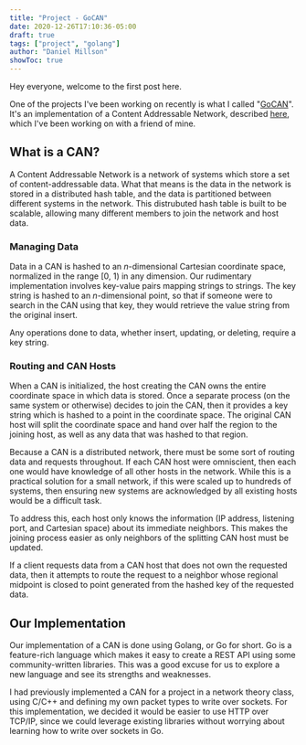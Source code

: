 ```yaml
---
title: "Project - GoCAN"
date: 2020-12-26T17:10:36-05:00
draft: true
tags: ["project", "golang"]
author: "Daniel Millson"
showToc: true
---
```


Hey everyone, welcome to the first post here.

One of the projects I've been working on recently is what I called "[GoCAN](https://github.com/portobello-boy/GoCAN)". It's an implementation of a Content Addressable Network, described [here](https://people.eecs.berkeley.edu/~sylvia/papers/cans.pdf), which I've been working on with a friend of mine.

## What is a CAN?
A Content Addressable Network is a network of systems which store a set of content-addressable data. What that means is the data in the network is stored in a distributed hash table, and the data is partitioned between different systems in the network. This distrubuted hash table is built to be scalable, allowing many different members to join the network and host data.

### Managing Data
Data in a CAN is hashed to an _n_-dimensional Cartesian coordinate space, normalized in the range [0, 1) in any dimension. Our rudimentary implementation involves key-value pairs mapping strings to strings. The key string is hashed to an _n_-dimensional point, so that if someone were to search in the CAN using that key, they would retrieve the value string from the original insert.

Any operations done to data, whether insert, updating, or deleting, require a key string.

### Routing and CAN Hosts
When a CAN is initialized, the host creating the CAN owns the entire coordinate space in which data is stored. Once a separate process (on the same system or otherwise) decides to join the CAN, then it provides a key string which is hashed to a point in the coordinate space. The original CAN host will split the coordinate space and hand over half the region to the joining host, as well as any data that was hashed to that region.

Because a CAN is a distributed network, there must be some sort of routing data and requests throughout. If each CAN host were omniscient, then each one would have knowledge of all other hosts in the network. While this is a practical solution for a small network, if this were scaled up to hundreds of systems, then ensuring new systems are acknowledged by all existing hosts would be a difficult task.

To address this, each host only knows the information (IP address, listening port, and Cartesian space) about its immediate neighbors. This makes the joining process easier as only neighbors of the splitting CAN host must be updated.

If a client requests data from a CAN host that does not own the requested data, then it attempts to route the request to a neighbor whose regional midpoint is closed to point generated from the hashed key of the requested data.

## Our Implementation
Our implementation of a CAN is done using Golang, or Go for short. Go is a feature-rich language which makes it easy to create a REST API using some community-written libraries. This was a good excuse for us to explore a new language and see its strengths and weaknesses. 

I had previously implemented a CAN for a project in a network theory class, using C/C++ and defining my own packet types to write over sockets. For this implementation, we decided it would be easier to use HTTP over TCP/IP, since we could leverage existing libraries without worrying about learning how to write over sockets in Go.